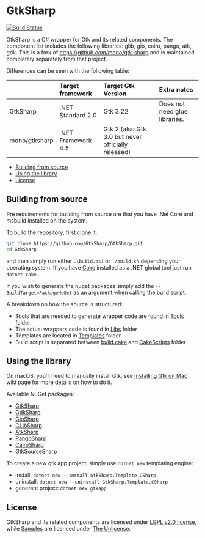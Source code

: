 # GtkSharp

[![Build Status](https://dev.azure.com/cra0zy/GtkSharp/_apis/build/status/GtkSharp.GtkSharp?branchName=develop)](https://dev.azure.com/cra0zy/GtkSharp/_build/latest?definitionId=1&branchName=develop)

GtkSharp is a C# wrapper for Gtk and its related components. The component list includes the following libraries: glib, gio, cairo, pango, atk, gdk. This is a fork of https://github.com/mono/gtk-sharp and is maintained completely separately from that project.

Differences can be seen with the following table:

|               | Target framework   | Target Gtk Version                                 | Extra notes                   |
|:--------------|:-------------------|:---------------------------------------------------|:------------------------------|
| GtkSharp      | .NET Standard 2.0  | Gtk 3.22                                           | Does not need glue libraries. |
| mono/gtksharp | .NET Framework 4.5 | Gtk 2 (also Gtk 3.0 but never officially released) |                               |

* [Building from source](#building-from-source)
* [Using the library](#using-the-library)
* [License](#license)

## Building from source

Pre requirements for building from source are that you have .Net Core and msbuild installed on the system.

To build the repository, first clone it:

```sh
git clone https://github.com/GtkSharp/GtkSharp.git
cd GtkSharp
```

and then simply run either `.\build.ps1` or `./build.sh` depending your operating system. If you have [Cake](https://cakebuild.net/) installed as a .NET global tool just run `dotnet-cake`.

If you wish to generate the nuget packages simply add the `--BuildTarget=PackageNuGet` as an argument when calling the build script.

A breakdown on how the source is structured:

* Tools that are needed to generate wrapper code are found in [Tools](Source/Tools) folder
* The actual wrappers code is found in [Libs](Source/Libs) folder
* Templates are located in [Templates](Source/Templates) folder
* Build script is separated between [build.cake](build.cake) and [CakeScripts](CakeScripts) folder

## Using the library

On macOS, you'll need to manually install Gtk, see [Installing Gtk on Mac](https://github.com/GtkSharp/GtkSharp/wiki/Installing-Gtk-on-Mac) wiki page for more details on how to do it.

Available NuGet packages:

* [GtkSharp](https://www.nuget.org/packages/GtkSharp/)
* [GdkSharp](https://www.nuget.org/packages/GdkSharp/)
* [GioSharp](https://www.nuget.org/packages/GioSharp/)
* [GLibSharp](https://www.nuget.org/packages/GLibSharp/)
* [AtkSharp](https://www.nuget.org/packages/AtkSharp/)
* [PangoSharp](https://www.nuget.org/packages/PangoSharp/)
* [CairoSharp](https://www.nuget.org/packages/CairoSharp/)
* [GtkSourceSharp](https://www.nuget.org/packages/GtkSourceSharp/)

To create a new gtk app project, simply use `dotnet new` templating engine:

* install: `dotnet new --install GtkSharp.Template.CSharp`
* uninstall: `dotnet new --uninstall GtkSharp.Template.CSharp`
* generate project: `dotnet new gtkapp`

## License

GtkSharp and its related components are licensed under [LGPL v2.0 license](LICENSE), while [Samples](Source/Samples) are licenced under [The Unlicense](Source/Samples/LICENSE).
